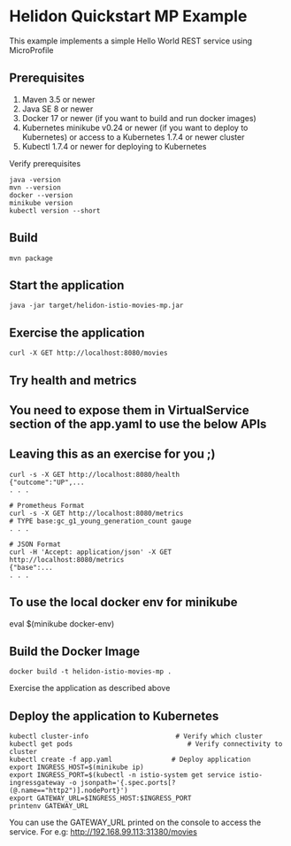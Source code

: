 
# Helidon Quickstart MP Example

This example implements a simple Hello World REST service using MicroProfile

## Prerequisites

1. Maven 3.5 or newer
2. Java SE 8 or newer
3. Docker 17 or newer (if you want to build and run docker images)
4. Kubernetes minikube v0.24 or newer (if you want to deploy to Kubernetes)
   or access to a Kubernetes 1.7.4 or newer cluster
5. Kubectl 1.7.4 or newer for deploying to Kubernetes

Verify prerequisites
```
java -version
mvn --version
docker --version
minikube version
kubectl version --short
```

## Build

```
mvn package
```

## Start the application

```
java -jar target/helidon-istio-movies-mp.jar
```

## Exercise the application

```
curl -X GET http://localhost:8080/movies

```

## Try health and metrics
## You need to expose them  in VirtualService section of the app.yaml to use the below APIs 
## Leaving this as an exercise for you ;)
```
curl -s -X GET http://localhost:8080/health
{"outcome":"UP",...
. . .

# Prometheus Format
curl -s -X GET http://localhost:8080/metrics
# TYPE base:gc_g1_young_generation_count gauge
. . .

# JSON Format
curl -H 'Accept: application/json' -X GET http://localhost:8080/metrics
{"base":...
. . .

```

## To use the local docker env for minikube 

eval $(minikube docker-env)

## Build the Docker Image

```
docker build -t helidon-istio-movies-mp .
```

Exercise the application as described above

## Deploy the application to Kubernetes

```
kubectl cluster-info                      # Verify which cluster
kubectl get pods                             # Verify connectivity to cluster
kubectl create -f app.yaml               # Deploy application
export INGRESS_HOST=$(minikube ip)
export INGRESS_PORT=$(kubectl -n istio-system get service istio-ingressgateway -o jsonpath='{.spec.ports[?(@.name=="http2")].nodePort}')
export GATEWAY_URL=$INGRESS_HOST:$INGRESS_PORT
printenv GATEWAY_URL
```
You can use the GATEWAY_URL printed on the console to access the service.
For e.g: http://192.168.99.113:31380/movies
